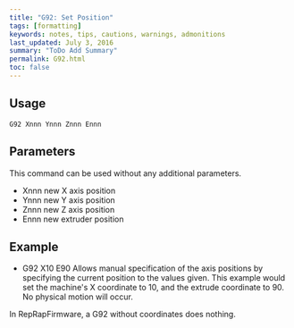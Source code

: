 ```yaml
---
title: "G92: Set Position" 
tags: [formatting]
keywords: notes, tips, cautions, warnings, admonitions
last_updated: July 3, 2016
summary: "ToDo Add Summary"
permalink: G92.html
toc: false
---
```


## Usage ##
```
G92 Xnnn Ynnn Znnn Ennn
```

## Parameters ##

This command can be used without any additional parameters.
+ Xnnn new X axis position
+ Ynnn new Y axis position
+ Znnn new Z axis position
+ Ennn new extruder position
## Example ##

+ G92 X10 E90
Allows manual specification of the axis positions by specifying the current position to the values given. This example would set the machine's X coordinate to 10, and the extrude coordinate to 90. No physical motion will occur.

In RepRapFirmware, a G92 without coordinates does nothing.
